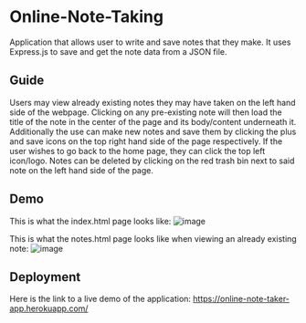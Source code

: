 # Online-Note-Taking
Application that allows user to write and save notes that they make. It uses Express.js to save and get the note data from a JSON file.

## Guide
Users may view already existing notes they may have taken on the left hand side of the webpage. Clicking on any pre-existing note will
then load the title of the note in the center of the page and its body/content underneath it. Additionally the use can make new notes
and save them by clicking the plus and save icons on the top right hand side of the page respectively. If the user wishes to
go back to the home page, they can click the top left icon/logo. Notes can be deleted by clicking on the red trash bin next to said
note on the left hand side of the page.

## Demo
This is what the index.html page looks like:
![image](https://user-images.githubusercontent.com/80120484/202320852-b1ac35b8-403a-49e1-90cf-389ab709e102.png)

This is what the notes.html page looks like when viewing an already existing note:
![image](https://user-images.githubusercontent.com/80120484/202321005-68a28f2c-3ed1-46b7-bb70-9bfadb05a288.png)

## Deployment
Here is the link to a live demo of the application: https://online-note-taker-app.herokuapp.com/
